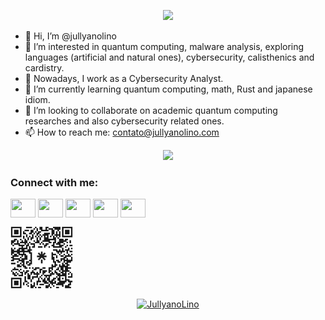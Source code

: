 <p align="center">
  <img src="https://readme-typing-svg.demolab.com/?lines=Do.+Fail.+Learn.+Repeat.;Always+adapting&font=Fira%20Code&center=true&width=380&height=50&duration=4000&pause=1000">
</p>

- 👋 Hi, I’m @jullyanolino
- 👀 I’m interested in quantum computing, malware analysis, exploring languages (artificial and natural ones), cybersecurity, calisthenics and cardistry.
- :office: Nowadays, I work as a Cybersecurity Analyst.
- 🌱 I’m currently learning quantum computing, math, Rust and japanese idiom.
- 💞️ I’m looking to collaborate on academic quantum computing researches and also cybersecurity related ones.
- 📫 How to reach me: contato@jullyanolino.com

<p align="center">
   <img src="http://github-readme-streak-stats.herokuapp.com?user=jullyanolino&theme=dark">
</p>

<h3 align="left">Connect with me:</h3>
<p align="left">
  <a href="https://twitter.com/JullyanoLino" target="blue"><img align="center" src="https://cdn.jsdelivr.net/npm/simple-icons@3.0.1/icons/twitter.svg" alt="" height="30" width="40"/></a>
  <a href="https://www.linkedin.com/in/jullyanolino/" target="blank"><img align="center" src="https://cdn.jsdelivr.net/npm/simple-icons@3.0.1/icons/linkedin.svg" alt="" height="30" width="40" /></a>
  <a href="seu link" target="blank"><img align="center" src="https://cdn.jsdelivr.net/npm/simple-icons@3.0.1/icons/instagram.svg" alt="" height="30" width="40" /></a>
  <a href="seu link" target="blank"><img align="center" src="https://cdn.jsdelivr.net/npm/simple-icons@3.0.1/icons/youtube.svg" alt="" height="30" width="40" /></a>
  <a href="https://dev.to/jullyanolino" target="blank"><img align="center" src="https://dev-to-uploads.s3.amazonaws.com/uploads/logos/resized_logo_UQww2soKuUsjaOGNB38o.png" alt="" height="30" width="40" /></a>
</p>
<p align="left">
  <img align="center" src="https://github.com/jullyanolino/jullyanolino/blob/main/linktree-jullyanolino.png" alt="JullyanoLino"  width="100" height="100" />
</p>

<p align="center"><a href="https://www.buymeacoffee.com/jullyanolino"> <img align="center" src="https://www.buymeacoffee.com/assets/img/guidelines/download-assets-sm-1.svg" alt="JullyanoLino" /></a></p>



